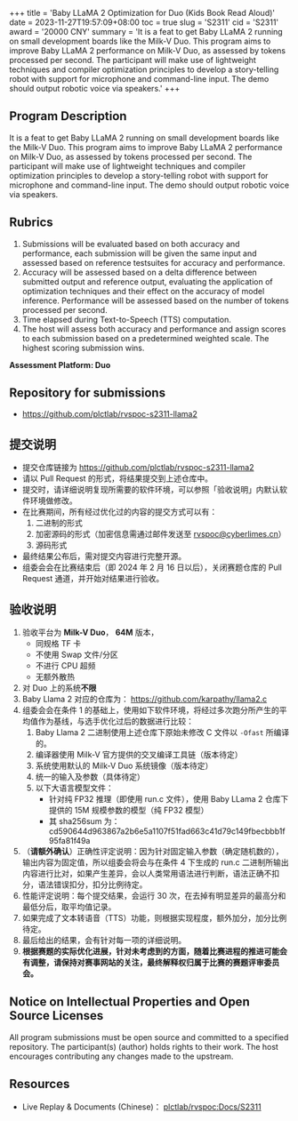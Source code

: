 +++
title = 'Baby LLaMA 2 Optimization for Duo (Kids Book Read Aloud)'
date = 2023-11-27T19:57:09+08:00
toc = true
slug = 'S2311'
cid = 'S2311'
award = '20000 CNY'
summary = 'It is a feat to get Baby LLaMA 2 running on small development boards like the Milk-V Duo. This program aims to improve Baby LLaMA 2 performance on Milk-V Duo, as assessed by tokens processed per second. The participant will make use of lightweight techniques and compiler optimization principles to develop a story-telling robot with support for microphone and command-line input. The demo should output robotic voice via speakers.'
+++

## Program Description

It is a feat to get Baby LLaMA 2 running on small development boards like the Milk-V Duo. This program aims to improve Baby LLaMA 2 performance on Milk-V Duo, as assessed by tokens processed per second. The participant will make use of lightweight techniques and compiler optimization principles to develop a story-telling robot with support for microphone and command-line input. The demo should output robotic voice via speakers.

## Rubrics

1. Submissions will be evaluated based on both accuracy and performance, each submission will be given the same input and assessed based on reference testsuites for accuracy and performance.
2. Accuracy will be assessed based on a delta difference between submitted output and reference output, evaluating the application of optimization techniques and their effect on the accuracy of model inference. Performance will be assessed based on the number of tokens processed per second.
3. Time elapsed during Text-to-Speech (TTS) computation.
4. The host will assess both accuracy and performance and assign scores to each submission based on a predetermined weighted scale. The highest scoring submission wins.

**Assessment Platform: Duo**

## Repository for submissions

- https://github.com/plctlab/rvspoc-s2311-llama2

## 提交说明

* 提交仓库链接为 https://github.com/plctlab/rvspoc-s2311-llama2
* 请以 Pull Request 的形式，将结果提交到上述仓库中。
* 提交时，请详细说明复现所需要的软件环境，可以参照「验收说明」内默认软件环境做修改。
* 在比赛期间，所有经过优化过的内容的提交方式可以有：
  1. 二进制的形式
  2. 加密源码的形式（加密信息需通过邮件发送至 rvspoc@cyberlimes.cn）
  3. 源码形式
* 最终结果公布后，需对提交内容进行完整开源。
* 组委会会在比赛结束后（即 2024 年 2 月 16 日以后），关闭赛题仓库的 Pull Request 通道，并开始对结果进行验收。

## 验收说明

1. 验收平台为 **Milk-V Duo**， **64M** 版本，
   - 同规格 TF 卡
   - 不使用 Swap 文件/分区
   - 不进行 CPU 超频
   - 无额外散热
2. 对 Duo 上的系统**不限**
3. Baby Llama 2 对应的仓库为： https://github.com/karpathy/llama2.c
4. 组委会会在条件 1 的基础上，使用如下软件环境，将经过多次跑分所产生的平均值作为基线，与选手优化过后的数据进行比较：
   1. Baby Llama 2 二进制使用上述仓库下原始未修改 C 文件以 `-Ofast` 所编译的。
   2. 编译器使用 Milk-V 官方提供的交叉编译工具链（版本待定）
   3. 系统使用默认的 Milk-V Duo 系统镜像（版本待定）
   4. 统一的输入及参数（具体待定）
   5. 以下大语言模型文件：
      * 针对纯 FP32 推理（即使用 run.c 文件），使用 Baby LLama 2 仓库下提供的 15M 规模参数的模型（纯 FP32 模型）
      * 其 sha256sum 为：cd590644d963867a2b6e5a1107f51fad663c41d79c149fbecbbb1f95fa81f49a
6. （**请额外确认**）正确性评定说明：因为针对固定输入参数（确定随机数的），输出内容为固定值，所以组委会将会与在条件 4 下生成的 run.c 二进制所输出内容进行比对，如果产生差异，会以人类常用语法进行判断，语法正确不扣分，语法错误扣分，扣分比例待定。
7. 性能评定说明：每个提交结果，会运行 30 次，在去掉有明显差异的最高分和最低分后，取平均值记录。
8. 如果完成了文本转语音（TTS）功能，则根据实现程度，额外加分，加分比例待定。
9. 最后给出的结果，会有针对每一项的详细说明。
10. **根据赛题的实际优化进展，针对未考虑到的方面，随着比赛进程的推进可能会有调整，请保持对赛事网站的关注，最终解释权归属于比赛的赛题评审委员会。**

## Notice on Intellectual Properties and Open Source Licenses

All program submissions must be open source and committed to a specified repository. The participant(s) (author) holds rights to their work. The host encourages contributing any changes made to the upstream.

## Resources

* Live Replay & Documents (Chinese)： [plctlab/rvspoc:Docs/S2311](https://github.com/plctlab/rvspoc/tree/main/Docs/S2311)
